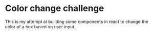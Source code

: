 # Color change challenge
This is my attempt at building some components in react to change the color of a box based on user input.


